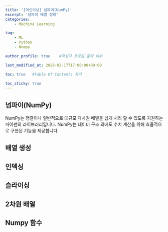 ```yaml
---
title: '[머신러닝] 넘파이(NumPy)' 
excerpt: '넘파이 배열 정리'
categories:
    - Machine Learning

tag:
    - ML
    - Python
    - Numpy

author_profile: true    #작성자 프로필 출력 여부

last_modified_at: 2020-02-17T17:00:00+09:00

toc: true   #Table Of Contents 목차 

toc_sticky: true
---
```


## 넘파이(NumPy)
NumPy는 행렬이나 일반적으로 대규모 다차원 배열을 쉽게 처리 할 수 있도록 지원하는 파이썬의 라이브러리입니다. NumPy는 데이터 구조 외에도 수치 계산을 위해 효율적으로 구현된 기능을 제공합니다.

## 배열 생성

## 인덱싱

## 슬라이싱

## 2차원 배열

## Numpy 함수
